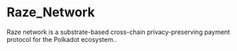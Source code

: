 # Raze_Network
Raze network is a substrate-based cross-chain privacy-preserving payment protocol for the Polkadot ecosystem..
